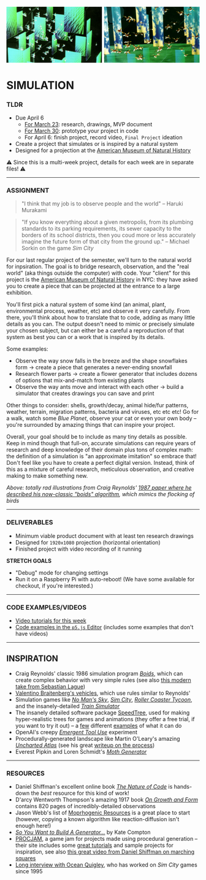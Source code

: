 ![Totally rad illustrations from Craig Reynolds' 1987 paper where he described his now-classic "boids" algorithm, which mimics the flocking of birds](Images/IllustrationFromCraigReynoldsOriginalBoidsPaper_1987.jpg)

# SIMULATION  

### TLDR  
* Due April 6  
  * [For March 23](Part1-ResearchAndMVPDocument.md): research, drawings, MVP document  
  * [For March 30](Part2-Prototypes.md): prototype your project in code  
  * For April 6: finish project, record video, `Final Project` ideation  
* Create a project that simulates or is inspired by a natural system  
* Designed for a projection at the [American Museum of Natural History](https://www.amnh.org)  

⚠️ Since this is a multi-week project, details for each week are in separate files! ⚠️

***

### ASSIGNMENT   

> "I think that my job is to observe people and the world" – Haruki Murakami  

> "If you know everything about a given metropolis, from its plumbing standards to its parking requirements, its sewer capacity to the borders of its school districts, then you coud more or less accurately imagine the future form of that city from the ground up." – Michael Sorkin on the game *Sim City*  

For our last regular project of the semester, we'll turn to the natural world for inpsiration. The goal is to bridge research, observation, and the "real world" (aka things outside the computer) with code. Your "client" for this project is the [American Museum of Natural History](https://www.amnh.org/) in NYC: they have asked you to create a piece that can be projected at the entrance to a large exhibition.

You'll first pick a natural system of some kind (an animal, plant, environmental process, weather, etc) and observe it very carefully. From there, you'll think about how to translate that to code, adding as many little details as you can. The output doesn't need to mimic or precisely simulate your chosen subject, but can either be a careful a reproduction of that system as best you can or a work that is inspired by its details.

Some examples:  
* Observe the way snow falls in the breeze and the shape snowflakes form &rarr; create a piece that generates a never-ending snowfall  
* Research flower parts &rarr; create a flower generator that includes dozens of options that mix-and-match from existing plants  
* Observe the way ants move and interact with each other &rarr; build a simulator that creates drawings you can save and print  

Other things to consider: shells, growth/decay, animal hide/fur patterns, weather, terrain, migration patterns, bacteria and viruses, etc etc etc! Go for a walk, watch some *Blue Planet*, observe your cat or even your own body – you're surrounded by amazing things that can inspire your project.

Overall, your goal should be to include as many tiny details as possible. Keep in mind though that full-on, accurate simulations can require years of research and deep knowledge of their domain plus tons of complex math: the definition of a simulation is "an approximate imitation" so embrace that! Don't feel like you have to create a perfect digital version. Instead, think of this as a mixture of careful research, meticulous observation, and creative making to make something new.

*Above: totally rad illustrations from Craig Reynolds' [1987 paper where he described his now-classic "boids" algorithm](http://www.cs.toronto.edu/~dt/siggraph97-course/cwr87), which mimics the flocking of birds*

***

### DELIVERABLES  

* Minimum viable product document with at least ten research drawings  
* Designed for `1920x1080` projection (horizontal orientation)  
* Finished project with video recording of it running  

**STRETCH GOALS**  
* "Debug" mode for changing settings  
* Run it on a Raspberry Pi with auto-reboot! (We have some available for checkout, if you're interested.)  

***

### CODE EXAMPLES/VIDEOS  
* [Video tutorials for this week](https://youtube.com/playlist?list=PLsGCUnpinsDkhWlWYUdMC1R2yOLO2Xmqd)  
* [Code examples in the `p5.js` Editor](https://editor.p5js.org/jeffThompson/collections/1tyijLIYW) (includes some examples that don't have videos)  

***

## INSPIRATION  
* Craig Reynolds' classic 1986 simulation program [*Boids*](https://en.wikipedia.org/wiki/Boids), which can create complex behavior with very simple rules (see also [this modern take from Sebastian Lague](https://www.youtube.com/watch?v=bqtqltqcQhw))  
* [Valentino Braitenberg's vehicles](https://en.wikipedia.org/wiki/Braitenberg_vehicle), which use rules similar to Reynolds'  
* Simulation games like [*No Man's Sky*](https://www.youtube.com/watch?v=nLtmEjqzg7M), [*Sim City*](https://www.youtube.com/watch?v=wjxVci-fWj4), [*Roller Coaster Tycoon*](https://www.youtube.com/watch?v=qvHAdeOw3fI), and the insanely-detailed [*Train Simulator*](https://www.youtube.com/watch?v=_ygMfRLjDag)  
* The insanely detailed software package [SpeedTree](http://www.speedtree.com), used for making hyper-realistic trees for games and animations (they offer a free trial, if you want to try it out) – a [few](https://www.youtube.com/watch?v=rucfLNcDnPM) different [examples](https://www.youtube.com/watch?v=r18c7QlWLBQ) of what it can do  
* OpenAI's creepy [*Emergent Tool Use*](https://openai.com/blog/emergent-tool-use/) experiment  
* Procedurally-generated landscape like Martin O'Leary's amazing [*Uncharted Atlas*](https://twitter.com/unchartedatlas) (see his great [writeup on the process](http://mewo2.com/notes/terrain/))  
* Everest Pipkin and Loren Schmidt's [*Moth Generator*](https://twitter.com/mothgenerator)  

***

### RESOURCES  
* Daniel Shiffman's excellent online book [*The Nature of Code*](https://natureofcode.com/book/) is hands-down the *best* resource for this kind of work!  
* D'arcy Wentworth Thompson's amazing 1917 book [*On Growth and Form*](https://archive.org/details/ongrowthform1917thom) contains 820 pages of incredibly-detailed observations  
* Jason Webb's list of [Moprhogenic Resources](https://github.com/jasonwebb/morphogenesis-resources) is a great place to start (however, copying a known algorithm like reaction-diffusion isn't enough here!)  
* [*So You Want to Build A Generator...*](https://galaxykate0.tumblr.com/post/139774965871/so-you-want-to-build-a-generator) by Kate Compton  
* [PROCJAM](http://www.procjam.com/), a game jam for projects made using procedural generation – their site includes some [great tutorials](http://www.procjam.com/tutorials/) and sample projects for inspiration, see also [this great video from Daniel Shiffman on marching squares](https://www.youtube.com/watch?v=0ZONMNUKTfU)  
* [Long interview with Ocean Quigley](https://www.gamasutra.com/view/feature/172835/how_do_you_put_the_sim_in_simcity.php), who has worked on *Sim City* games since 1995  

